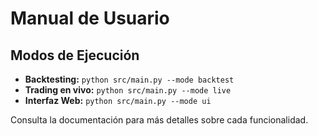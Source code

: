 # Manual de Usuario

## Modos de Ejecución

- **Backtesting:** `python src/main.py --mode backtest`
- **Trading en vivo:** `python src/main.py --mode live`
- **Interfaz Web:** `python src/main.py --mode ui`

Consulta la documentación para más detalles sobre cada funcionalidad.
